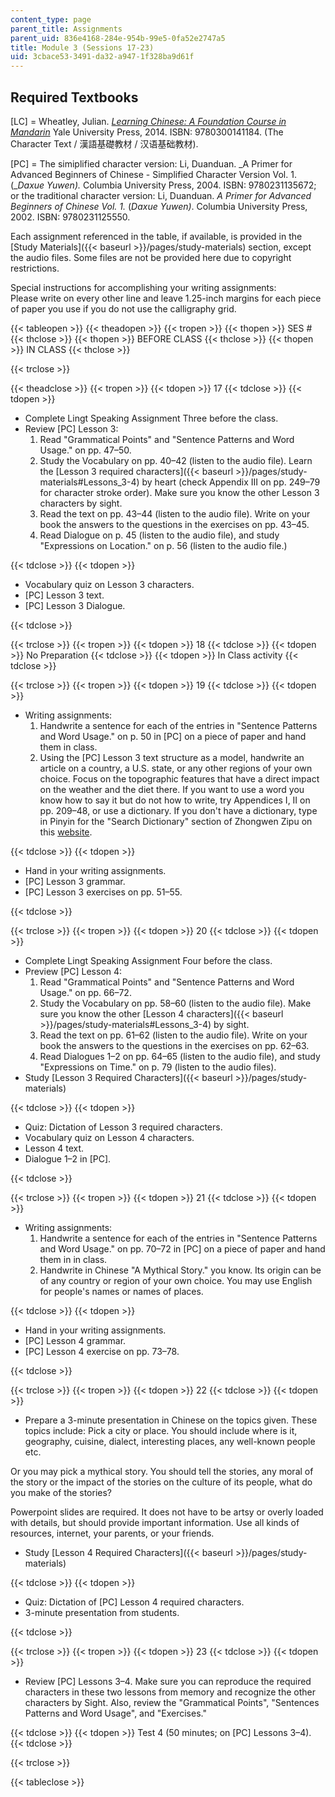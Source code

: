 ```yaml
---
content_type: page
parent_title: Assignments
parent_uid: 836e4168-284e-954b-99e5-0fa52e2747a5
title: Module 3 (Sessions 17-23)
uid: 3cbace53-3491-da32-a947-1f328ba9d61f
---
```


Required Textbooks
------------------

\[LC\] = Wheatley, Julian. [_Learning Chinese: A Foundation Course in Mandarin_](/resources/res-21g-003-learning-chinese-a-foundation-course-in-mandarin-spring-2011) Yale University Press, 2014. ISBN: 9780300141184. (The Character Text / 漢語基礎教材 / 汉语基础教材).

\[PC\] = The simiplified character version: Li, Duanduan. _A Primer for Advanced Beginners of Chinese - Simplified Character Version Vol. 1. (__Daxue Yuwen)._ Columbia University Press, 2004. ISBN: 9780231135672; or the traditional character version: Li, Duanduan. _A Primer for Advanced Beginners of Chinese Vol. 1._ (_Daxue Yuwen)_. Columbia University Press, 2002. ISBN: 9780231125550.

Each assignment referenced in the table, if available, is provided in the [Study Materials]({{< baseurl >}}/pages/study-materials) section, except the audio files. Some files are not be provided here due to copyright restrictions.

Special instructions for accomplishing your writing assignments:  
Please write on every other line and leave 1.25-inch margins for each piece of paper you use if you do not use the calligraphy grid.

{{< tableopen >}}
{{< theadopen >}}
{{< tropen >}}
{{< thopen >}}
SES #
{{< thclose >}}
{{< thopen >}}
BEFORE CLASS
{{< thclose >}}
{{< thopen >}}
IN CLASS
{{< thclose >}}

{{< trclose >}}

{{< theadclose >}}
{{< tropen >}}
{{< tdopen >}}
17
{{< tdclose >}}
{{< tdopen >}}


*   Complete Lingt Speaking Assignment Three before the class.
*   Review \[PC\] Lesson 3:
    1.  Read "Grammatical Points" and "Sentence Patterns and Word Usage." on pp. 47–50.
    2.  Study the Vocabulary on pp. 40–42 (listen to the audio file). Learn the [Lesson 3 required characters]({{< baseurl >}}/pages/study-materials#Lessons_3-4) by heart (check Appendix III on pp. 249–79 for character stroke order). Make sure you know the other Lesson 3 characters by sight.
    3.  Read the text on pp. 43–44 (listen to the audio file). Write on your book the answers to the questions in the exercises on pp. 43–45.
    4.  Read Dialogue on p. 45 (listen to the audio file), and study "Expressions on Location." on p. 56 (listen to the audio file.)


{{< tdclose >}}
{{< tdopen >}}


*   Vocabulary quiz on Lesson 3 characters.
*   \[PC\] Lesson 3 text.
*   \[PC\] Lesson 3 Dialogue.


{{< tdclose >}}

{{< trclose >}}
{{< tropen >}}
{{< tdopen >}}
18
{{< tdclose >}}
{{< tdopen >}}
No Preparation
{{< tdclose >}}
{{< tdopen >}}
In Class activity
{{< tdclose >}}

{{< trclose >}}
{{< tropen >}}
{{< tdopen >}}
19
{{< tdclose >}}
{{< tdopen >}}


*   Writing assignments:
    1.  Handwrite a sentence for each of the entries in "Sentence Patterns and Word Usage." on p. 50 in \[PC\] on a piece of paper and hand them in class.
    2.  Using the \[PC\] Lesson 3 text structure as a model, handwrite an article on a country, a U.S. state, or any other regions of your own choice. Focus on the topographic features that have a direct impact on the weather and the diet there. If you want to use a word you know how to say it but do not how to write, try Appendices I, II on pp. 209–48, or use a dictionary. If you don't have a dictionary, type in Pinyin for the "Search Dictionary" section of Zhongwen Zipu on this [website](http://zhongwen.com).


{{< tdclose >}}
{{< tdopen >}}


*   Hand in your writing assignments.
*   \[PC\] Lesson 3 grammar.
*   \[PC\] Lesson 3 exercises on pp. 51–55.


{{< tdclose >}}

{{< trclose >}}
{{< tropen >}}
{{< tdopen >}}
20
{{< tdclose >}}
{{< tdopen >}}


*   Complete Lingt Speaking Assignment Four before the class.
*   Preview \[PC\] Lesson 4:
    1.  Read "Grammatical Points" and "Sentence Patterns and Word Usage." on pp. 66–72.
    2.  Study the Vocabulary on pp. 58–60 (listen to the audio file). Make sure you know the other [Lesson 4 characters]({{< baseurl >}}/pages/study-materials#Lessons_3-4) by sight.
    3.  Read the text on pp. 61–62 (listen to the audio file). Write on your book the answers to the questions in the exercises on pp. 62–63.
    4.  Read Dialogues 1–2 on pp. 64–65 (listen to the audio file), and study "Expressions on Time." on p. 79 (listen to the audio files).
*   Study [Lesson 3 Required Characters]({{< baseurl >}}/pages/study-materials)


{{< tdclose >}}
{{< tdopen >}}


*   Quiz: Dictation of Lesson 3 required characters.
*   Vocabulary quiz on Lesson 4 characters.
*   Lesson 4 text.
*   Dialogue 1–2 in \[PC\].


{{< tdclose >}}

{{< trclose >}}
{{< tropen >}}
{{< tdopen >}}
21
{{< tdclose >}}
{{< tdopen >}}


*   Writing assignments:
    1.  Handwrite a sentence for each of the entries in "Sentence Patterns and Word Usage." on pp. 70–72 in \[PC\] on a piece of paper and hand them in in class.
    2.  Handwrite in Chinese "A Mythical Story." you know. Its origin can be of any country or region of your own choice. You may use English for people's names or names of places.


{{< tdclose >}}
{{< tdopen >}}


*   Hand in your writing assignments.
*   \[PC\] Lesson 4 grammar.
*   \[PC\] Lesson 4 exercise on pp. 73–78.


{{< tdclose >}}

{{< trclose >}}
{{< tropen >}}
{{< tdopen >}}
22
{{< tdclose >}}
{{< tdopen >}}


*   Prepare a 3-minute presentation in Chinese on the topics given. These topics include: Pick a city or place. You should include where is it, geography, cuisine, dialect, interesting places, any well-known people etc.

Or you may pick a mythical story. You should tell the stories, any moral of the story or the impact of the stories on the culture of its people, what do you make of the stories?

Powerpoint slides are required. It does not have to be artsy or overly loaded with details, but should provide important information. Use all kinds of resources, internet, your parents, or your friends.

*   Study [Lesson 4 Required Characters]({{< baseurl >}}/pages/study-materials)


{{< tdclose >}}
{{< tdopen >}}


*   Quiz: Dictation of \[PC\] Lesson 4 required characters.
*   3-minute presentation from students.


{{< tdclose >}}

{{< trclose >}}
{{< tropen >}}
{{< tdopen >}}
23
{{< tdclose >}}
{{< tdopen >}}


*   Review \[PC\] Lessons 3–4. Make sure you can reproduce the required characters in these two lessons from memory and recognize the other characters by Sight. Also, review the "Grammatical Points", "Sentences Patterns and Word Usage", and "Exercises."


{{< tdclose >}}
{{< tdopen >}}
Test 4 (50 minutes; on \[PC\] Lessons 3–4).
{{< tdclose >}}

{{< trclose >}}

{{< tableclose >}}